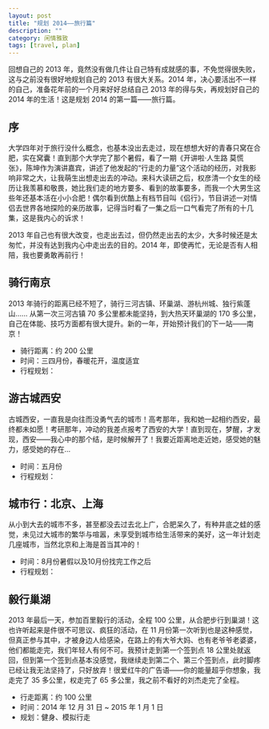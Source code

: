 ```yaml
---
layout: post
title: "规划 2014——旅行篇"
description: ""
category: 闲情雅致
tags: [travel, plan]
---
```


回想自己的 2013 年，竟然没有做几件让自己特有成就感的事，不免觉得很失败，这与之前没有很好地规划自己的 2013 有很大关系。2014 年，决心要活出不一样的自己，准备花年前的一个月来好好总结自己 2013 年的得与失，再规划好自己的 2014 年的生活！这是规划 2014 的第一篇——旅行篇。

## 序
大学四年对于旅行没什么概念，也基本没出去走过，现在想想大好的青春只窝在合肥，实在窝囊！直到那个大学完了那个暑假，看了一期《开讲啦·人生路 莫慌张》，陈坤作为演讲嘉宾，讲述了他发起的“行走的力量”这个活动的经历，对我影响非常之大，让我萌生出想走出去的冲动。来科大读研之后，权彦清一个女生的经历让我羡慕和敬畏，她比我们走的地方要多、看到的故事要多，而我一个大男生这些年还基本活在小小合肥！偶尔看到优酷上有档节目叫《侣行》，节目讲述一对情侣去世界各地探险的亲历故事，记得当时看了一集之后一口气看完了所有的十几集，这是我内心的诉求！

2013 年自己也有很大改变，也走出去过，但仍然走出去的太少，大多时候还是太匆忙，并没有达到我内心中走出去的目的。2014 年，即使再忙，无论是否有人相陪，我也要勇敢再前行！

## 骑行南京
2013 年骑行的距离已经不短了，骑行三河古镇、环巢湖、游杭州城、独行紫蓬山...... 从第一次三河古镇 70 多公里都未能坚持，到大热天环巢湖的 170 多公里，自己在体能、技巧方面都有很大提升。新的一年，开始预计我们的下一站——南京！

* 骑行距离：约 200 公里
* 时间：三四月份，春暖花开，温度适宜
* 行程规划：


## 游古城西安
古城西安，一直我是向往而没勇气去的城市！高考那年，我和她一起相约西安，最终都未如愿！考研那年，冲动的我差点报考了西安的大学！直到现在，梦醒，才发现，西安——我心中的那个结，是时候解开了！我要近距离地走近她，感受她的魅力，感受她的存在...

* 时间：五月份
* 行程规划：


## 城市行：北京、上海
从小到大去的城市不多，甚至都没去过去北上广，合肥呆久了，有种井底之蛙的感觉，未见过大城市的繁华与喧嚣，未享受到城市给生活带来的美好，这一年计划走几座城市，当然北京和上海是首当其冲的！

* 时间：8月份暑假以及10月份找完工作之后
* 行程规划：


## 毅行巢湖
2013 年最后一天，参加百里毅行的活动，全程 100 公里，从合肥步行到巢湖！这也许听起来是件很不可思议、疯狂的活动，在 11 月份第一次听到也是这种感觉，但真正参与其中，才被身边人给感染，在路上的有大爷大妈、也有老爷爷老婆婆，他们都能走完，我们年轻人有何不可。我预计走到第一个签到点 18 公里处就返回，但到第一个签到点基本没感觉，我继续走到第二个、第三个签到点，此时脚疼已经让我无法坚持了，只好放弃！很爱红牛的广告语——你的能量超乎你想象，我走完了 35 多公里，权走完了 65 多公里，我之前不看好的刘杰走完了全程。

* 行走距离：约 100 公里
* 时间：2014 年 12 月 31 日 ~ 2015 年 1 月 1 日
* 规划：健身、模拟行走
